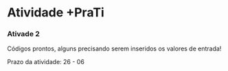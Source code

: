 <h1>Atividade +PraTi</h1>
<h3>Ativade 2 </h3>
Códigos prontos, alguns precisando serem inseridos os valores de entrada!

Prazo da atividade: 26 - 06